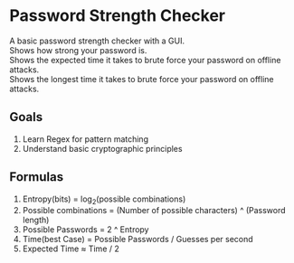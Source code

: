 # Password Strength Checker

A basic password strength checker with a GUI.<br>
Shows how strong your password is.<br>
Shows the expected time it takes to brute force your password on offline attacks.<br>
Shows the longest time it takes to brute force your password on offline attacks.<br>


## Goals

1. Learn Regex for pattern matching  
2. Understand basic cryptographic principles


## Formulas
1. Entropy(bits) = log<sub>2</sub>(possible combinations)
2. Possible combinations = (Number of possible characters) ^ (Password length)
3. Possible Passwords = 2 ^ Entropy
4. Time(best Case) = Possible Passwords / Guesses per second
5. Expected Time ≈ Time / 2
